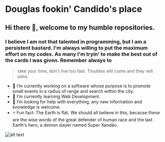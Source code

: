 # Douglas fookin' Candido's place 
## Hi there 👋, welcome to my humble repositories. 
### I believe I am not that talented in programming, but I am a persistent bastard. I'm always willing to put the maximum effort on my codes. As many I'm tryin' to make the best out of the cards I was given. Remember always to 
> take your time, don't live too fast. Troubles will come and they will pass.

- 🔭 I’m currently working on a software whose purpose is to promote small events in a radius of range and search within the city.
- 🌱 I’m currently learning Web Development.
- 🤔 I’m looking for help with everything, any new information and knowledge is welcome.
- ⚡ Fun fact: The Earth is flat. We should all believe in this, because these are the wise words of the great defender of human race and the last Earth's hero, a demon slayer named Super Xandão.

![alt text](https://ih1.redbubble.net/image.824855042.2807/flat,750x,075,f-pad,750x1000,f8f8f8.u2.jpg)

<!--
**DouglasCandido/DouglasCandido** is a ✨ _special_ ✨ repository because its `README.md` (this file) appears on your GitHub profile.

Here are some ideas to get you started:

- 🔭 I’m currently working on ...
- 🌱 I’m currently learning ...
- 👯 I’m looking to collaborate on ...
- 🤔 I’m looking for help with ...
- 💬 Ask me about ...
- 📫 How to reach me: ...
- 😄 Pronouns: ...
- ⚡ Fun fact: ...
-->



